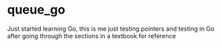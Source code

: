 # queue_go

Just started learning Go, this is me just testing pointers and testing in Go after going through the sections in a textbook for reference
